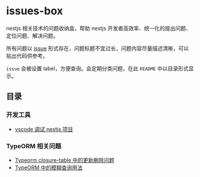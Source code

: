 # issues-box

nestjs 相关技术的问题收纳盒，帮助 nestjs 开发者高效率、统一化的提出问题、定位问题、解决问题。

所有问题以 [issue](https://github.com/nest-cn-community/issues-box/issues) 形式存在，问题标题不宜过长，问题内容尽量描述清晰，可以贴出代码供参考。

`issue` 会被设置 label，方便查询。会定期分类问题，在此 `README` 中以目录形式显示。

## 目录

### 开发工具

- [vscode 调试 nestjs 项目](https://github.com/nest-cn-community/issues-box/issues/1)

### TypeORM 相关问题

- [Typeorm closure-table 中的更新删除问题](https://github.com/nest-cn-community/issues-box/issues/2)
- [TypeORM 中的模糊查询用法](https://github.com/nest-cn-community/issues-box/issues/3)